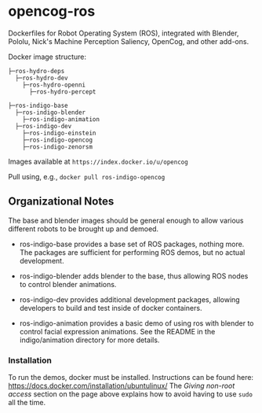 opencog-ros
===========

Dockerfiles for Robot Operating System (ROS), integrated with Blender, Pololu,
Nick's Machine Perception Saliency, OpenCog, and other add-ons.

Docker image structure:

    ├─ros-hydro-deps
      ├─ros-hydro-dev
        ├─ros-hydro-openni
          ├─ros-hydro-percept

    ├─ros-indigo-base
      ├─ros-indigo-blender
        ├─ros-indigo-animation
      ├─ros-indigo-dev
        ├─ros-indigo-einstein
        ├─ros-indigo-opencog
        ├─ros-indigo-zenorsm

Images available at `https://index.docker.io/u/opencog`

Pull using, e.g., `docker pull ros-indigo-opencog`

## Organizational Notes
The base and blender images should be general enough to allow various
different robots to be brought up and demoed.

* ros-indigo-base provides a base set of ROS packages, nothing more.
   The packages are sufficient for performing ROS demos, but no actual
   development.

* ros-indigo-blender adds blender to the base, thus allowing ROS nodes
   to control blender animations.

* ros-indigo-dev provides additional development packages, allowing
   developers to build and test inside of docker containers.

* ros-indigo-animation provides a basic demo of using ros with blender
   to control facial expression animations.  See the README in the
   indigo/animation directory for more details.


### Installation
To run the demos, docker must be installed.  Instructions can be found
here: https://docs.docker.com/installation/ubuntulinux/ 
The *Giving non-root access* section on the page above explains how to
avoid having to use `sudo` all the time.
